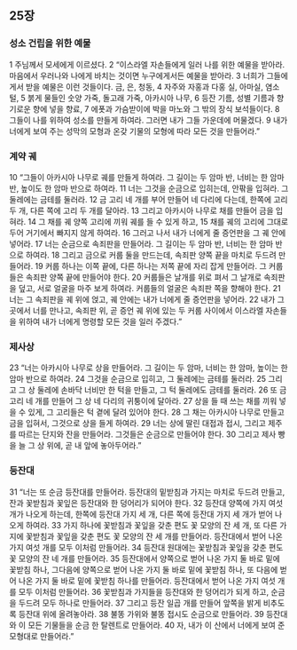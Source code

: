 ## 25장
### 성소 건립을 위한 예물
1 주님께서 모세에게 이르셨다.
2 “이스라엘 자손들에게 일러 나를 위한 예물을 받아라. 마음에서 우러나와 나에게 바치는 것이면 누구에게서든 예물을 받아라.
3 너희가 그들에게서 받을 예물은 이런 것들이다. 금, 은, 청동,
4 자주와 자홍과 다홍 실, 아마실, 염소 털,
5 붉게 물들인 숫양 가죽, 돌고래 가죽, 아카시아 나무,
6 등잔 기름, 성별 기름과 향기로운 향에 넣을 향료,
7 에폿과 가슴받이에 박을 마노와 그 밖의 장식 보석들이다.
8 그들이 나를 위하여 성소를 만들게 하여라. 그러면 내가 그들 가운데에 머물겠다.
9 내가 너에게 보여 주는 성막의 모형과 온갖 기물의 모형에 따라 모든 것을 만들어라.”
### 계약 궤
10 “그들이 아카시아 나무로 궤를 만들게 하여라. 그 길이는 두 암마 반, 너비는 한 암마 반, 높이도 한 암마 반으로 하여라.
11 너는 그것을 순금으로 입히는데, 안팎을 입혀라. 그 둘레에는 금테를 둘러라.
12 금 고리 네 개를 부어 만들어 네 다리에 다는데, 한쪽에 고리 두 개, 다른 쪽에 고리 두 개를 달아라.
13 그리고 아카시아 나무로 채를 만들어 금을 입혀라.
14 그 채를 궤 양쪽 고리에 끼워 궤를 들 수 있게 하고,
15 채를 궤의 고리에 그대로 두어 거기에서 빠지지 않게 하여라.
16 그러고 나서 내가 너에게 줄 증언판을 그 궤 안에 넣어라.
17 너는 순금으로 속죄판을 만들어라. 그 길이는 두 암마 반, 너비는 한 암마 반으로 하여라.
18 그리고 금으로 커룹 둘을 만드는데, 속죄판 양쪽 끝을 마치로 두드려 만들어라.
19 커룹 하나는 이쪽 끝에, 다른 하나는 저쪽 끝에 자리 잡게 만들어라. 그 커룹들은 속죄판 양쪽 끝에 만들어야 한다.
20 커룹들은 날개를 위로 펴서 그 날개로 속죄판을 덮고, 서로 얼굴을 마주 보게 하여라. 커룹들의 얼굴은 속죄판 쪽을 향해야 한다.
21 너는 그 속죄판을 궤 위에 얹고, 궤 안에는 내가 너에게 줄 증언판을 넣어라.
22 내가 그곳에서 너를 만나고, 속죄판 위, 곧 증언 궤 위에 있는 두 커룹 사이에서 이스라엘 자손들을 위하여 내가 너에게 명령할 모든 것을 일러 주겠다.”
### 제사상
23 “너는 아카시아 나무로 상을 만들어라. 그 길이는 두 암마, 너비는 한 암마, 높이는 한 암마 반으로 하여라.
24 그것을 순금으로 입히고, 그 둘레에는 금테를 둘러라.
25 그리고 그 상 둘레에 손바닥 너비만 한 턱을 만들고, 그 턱 둘레에도 금테를 둘러라.
26 또 금 고리 네 개를 만들어 그 상 네 다리의 귀퉁이에 달아라.
27 상을 들 때 쓰는 채를 끼워 넣을 수 있게, 그 고리들은 턱 곁에 달려 있어야 한다.
28 그 채는 아카시아 나무로 만들고 금을 입혀서, 그것으로 상을 들게 하여라.
29 너는 상에 딸린 대접과 접시, 그리고 제주를 따르는 단지와 잔을 만들어라. 그것들은 순금으로 만들어야 한다.
30 그리고 제사 빵을 늘 그 상 위에, 곧 내 앞에 놓아두어라.”
### 등잔대
31 “너는 또 순금 등잔대를 만들어라. 등잔대의 밑받침과 가지는 마치로 두드려 만들고, 잔과 꽃받침과 꽃잎은 등잔대와 한 덩어리가 되어야 한다.
32 등잔대 양쪽에 가지 여섯 개가 나오게 하는데, 한쪽에 등잔대 가지 세 개, 다른 쪽에 등잔대 가지 세 개가 벋어 나오게 하여라.
33 가지 하나에 꽃받침과 꽃잎을 갖춘 편도 꽃 모양의 잔 세 개, 또 다른 가지에 꽃받침과 꽃잎을 갖춘 편도 꽃 모양의 잔 세 개를 만들어라. 등잔대에서 벋어 나온 가지 여섯 개를 모두 이처럼 만들어라.
34 등잔대 원대에는 꽃받침과 꽃잎을 갖춘 편도 꽃 모양의 잔 네 개를 만들어라.
35 등잔대에서 양쪽으로 벋어 나온 가지 둘 바로 밑에 꽃받침 하나, 그다음에 양쪽으로 벋어 나온 가지 둘 바로 밑에 꽃받침 하나, 또 다음에 벋어 나온 가지 둘 바로 밑에 꽃받침 하나를 만들어라. 등잔대에서 벋어 나온 가지 여섯 개를 모두 이처럼 만들어라.
36 꽃받침과 가지들을 등잔대와 한 덩어리가 되게 하고, 순금을 두드려 모두 하나로 만들어라.
37 그리고 등잔 일곱 개를 만들어 앞쪽을 밝게 비추도록 등잔대 위에 올려놓아라.
38 불똥 가위와 불똥 접시도 순금으로 만들어라.
39 등잔대와 이 모든 기물들을 순금 한 탈렌트로 만들어라.
40 자, 내가 이 산에서 너에게 보여 준 모형대로 만들어라.”
